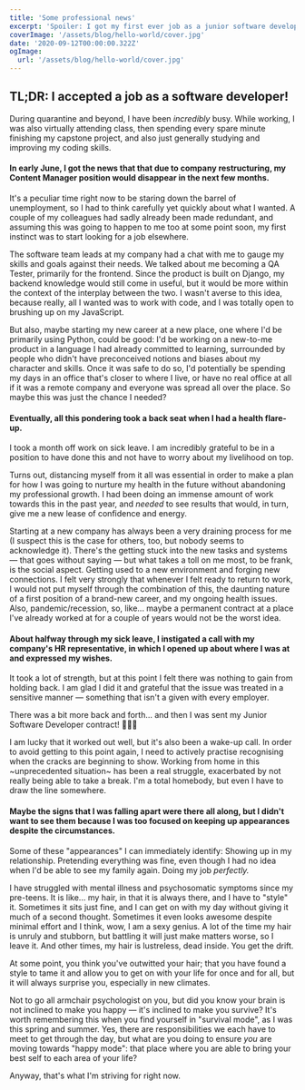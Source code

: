 ```yaml
---
title: 'Some professional news'
excerpt: 'Spoiler: I got my first ever job as a junior software developer! How did this happen?'
coverImage: '/assets/blog/hello-world/cover.jpg'
date: '2020-09-12T00:00:00.322Z'
ogImage:
  url: '/assets/blog/hello-world/cover.jpg'
---
```


## TL;DR: I accepted a job as a software developer!

<p data-block-key="h68qr">During quarantine and beyond, I have been <i>incredibly</i> busy. While working, I was also virtually attending class, then spending every spare minute finishing my capstone project, and also just generally studying and improving my coding skills.</p><h4 data-block-key="31s33">In early June, I got the news that that due to company restructuring, my Content Manager position would disappear in the next few months.</h4><p data-block-key="lrkdi">It&#x27;s a peculiar time right now to be staring down the barrel of unemployment, so I had to think carefully yet quickly about what I wanted. A couple of my colleagues had sadly already been made redundant, and assuming this was going to happen to me too at some point soon, my first instinct was to start looking for a job elsewhere.</p><p data-block-key="hkzr3">The software team leads at my company had a chat with me to gauge my skills and goals against their needs. We talked about me becoming a QA Tester, primarily for the frontend. Since the product is built on Django, my backend knowledge would still come in useful, but it would be more within the context of the interplay between the two. I wasn&#x27;t averse to this idea, because really, all I wanted was to work with code, and I was totally open to brushing up on my JavaScript.</p><p data-block-key="b1s3d">But also, maybe starting my new career at a new place, one where I&#x27;d be primarily using Python, could be good: I&#x27;d be working on a new-to-me product in a language I had already committed to learning, surrounded by people who didn&#x27;t have preconceived notions and biases about my character and skills. Once it was safe to do so, I&#x27;d potentially be spending my days in an office that&#x27;s closer to where I live, or have no real office at all if it was a remote company and everyone was spread all over the place. So maybe this was just the chance I needed?</p><h4 data-block-key="ohjxr">Eventually, all this pondering took a back seat when I had a health flare-up.</h4><p data-block-key="rwcva">I took a month off work on sick leave. I am incredibly grateful to be in a position to have done this and not have to worry about my livelihood on top.</p><p data-block-key="fopc4">Turns out, distancing myself from it all was essential in order to make a plan for how I was going to nurture my health in the future without abandoning my professional growth. I had been doing an immense amount of work towards this in the past year, and <i>needed</i> to see results that would, in turn, give me a new lease of confidence and energy.</p><p data-block-key="7fwh3">Starting at a new company has always been a very draining process for me (I suspect this is the case for others, too, but nobody seems to acknowledge it). There&#x27;s the getting stuck into the new tasks and systems — that goes without saying — but what takes a toll on me most, to be frank, is the social aspect. Getting used to a new environment and forging new connections. I felt very strongly that whenever I felt ready to return to work, I would not put myself through the combination of this, the daunting nature of a first position of a brand-new career, and my ongoing health issues. Also, pandemic/recession, so, like... maybe a permanent contract at a place I&#x27;ve already worked at for a couple of years would not be the worst idea.</p><h4 data-block-key="ptvj7">About halfway through my sick leave, I instigated a call with my company&#x27;s HR representative, in which I opened up about where I was at and expressed my wishes.</h4><p data-block-key="u7bdw">It took a lot of strength, but at this point I felt there was nothing to gain from holding back. I am glad I did it and grateful that the issue was treated in a sensitive manner — something that isn&#x27;t a given with every employer.</p><p data-block-key="tyqh9">There was a bit more back and forth... and then I was sent my Junior Software Developer contract! 🎉🎉🎉</p><p data-block-key="wd17w">I am lucky that it worked out well, but it&#x27;s also been a wake-up call. In order to avoid getting to this point again, I need to actively practise recognising when the cracks are beginning to show. Working from home in this ~unprecedented situation~ has been a real struggle, exacerbated by not really being able to take a break. I&#x27;m a total homebody, but even I have to draw the line somewhere.</p><h4 data-block-key="otohi">Maybe the signs that I was falling apart were there all along, but I didn&#x27;t want to see them because I was too focused on keeping up appearances despite the circumstances.</h4><p data-block-key="9fju2">Some of these &quot;appearances&quot; I can immediately identify: Showing up in my relationship. Pretending everything was fine, even though I had no idea when I&#x27;d be able to see my family again. Doing my job <i>perfectly.</i></p><p data-block-key="x9p73">I have struggled with mental illness and psychosomatic symptoms since my pre-teens. It is like... my hair, in that it is always there, and I have to &quot;style&quot; it. Sometimes it sits just fine, and I can get on with my day without giving it much of a second thought. Sometimes it even looks awesome despite minimal effort and I think, wow, I am a sexy genius. A lot of the time my hair is unruly and stubborn, but battling it will just make matters worse, so I leave it. And other times, my hair is lustreless, dead inside. You get the drift.</p><p data-block-key="3oi5p">At some point, you think you&#x27;ve outwitted your hair; that you have found a style to tame it and allow you to get on with your life for once and for all, but it will always surprise you, especially in new climates.</p><p data-block-key="ictda">Not to go all armchair psychologist on you, but did you know your brain is not inclined to make you happy — it's inclined to make you survive? It&#x27;s worth remembering this when you find yourself in &quot;survival mode&quot;, as I was this spring and summer. Yes, there are responsibilities we each have to meet to get through the day, but what are you doing to ensure <i>you</i> are moving towards &quot;happy mode&quot;: that place where you are able to bring your best self to each area of your life?</p><p data-block-key="xx3fw">Anyway, that&#x27;s what I&#x27;m striving for right now.</p>